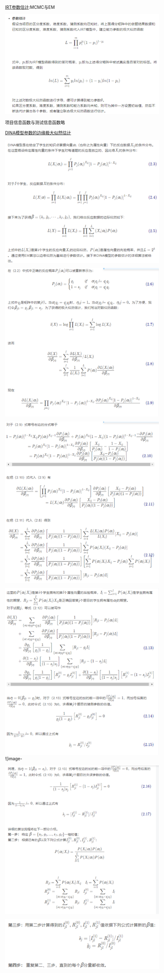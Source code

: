 [IRT参数估计](https://blog.csdn.net/bingo_csdn_/article/details/83757852?ops_request_misc=%257B%2522request%255Fid%2522%253A%2522165009364116780271549350%2522%252C%2522scm%2522%253A%252220140713.130102334..%2522%257D&request_id=165009364116780271549350&biz_id=0&utm_medium=distribute.pc_search_result.none-task-blog-2~all~sobaiduend~default-2-83757852.142%5Ev9%5Econtrol,157%5Ev4%5Econtrol&utm_term=IRT%E6%A8%A1%E5%9E%8B&spm=1018.2226.3001.4187):MCMC与EM

![image-20220618152206798](https://raw.githubusercontent.com/LSGE271828/typoraImg/master/img/image-20220618152206798.png)

项目信息函数与测试信息函数略

[DINA模型参数的边缘极大似然估计](https://blog.csdn.net/orangesuan/article/details/85789903?ops_request_misc=%257B%2522request%255Fid%2522%253A%2522165009310316780366533697%2522%252C%2522scm%2522%253A%252220140713.130102334..%2522%257D&request_id=165009310316780366533697&biz_id=0&utm_medium=distribute.pc_search_result.none-task-blog-2~all~sobaiduend~default-1-85789903.142%5Ev9%5Econtrol,157%5Ev4%5Econtrol&utm_term=DINA%E6%A8%A1%E5%9E%8B&spm=1018.2226.3001.4187)

![image-20220618151638328](https://raw.githubusercontent.com/LSGE271828/typoraImg/master/img/image-20220618151638328.png)



![image-20220618151759113](https://raw.githubusercontent.com/LSGE271828/typoraImg/master/img/image-20220618151759113.png)

![image-20220618151910105](https://raw.githubusercontent.com/LSGE271828/typoraImg/master/img/image-20220618151910105.png)

![image-20220618151940544](https://raw.githubusercontent.com/LSGE271828/typoraImg/master/img/image-20220618151940544.png)![image-

![image-20220618152052996](https://raw.githubusercontent.com/LSGE271828/typoraImg/master/img/image-20220618152052996.png)

![image-20220618152110303](https://raw.githubusercontent.com/LSGE271828/typoraImg/master/img/image-20220618152110303.png)

